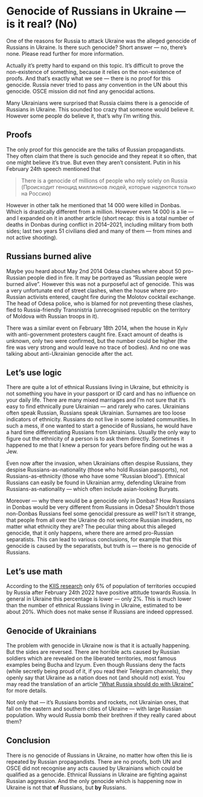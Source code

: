 # Genocide of Russians in Ukraine — is it real? (No)

One of the reasons for Russia to attack Ukraine was the alleged genocide of Russians in Ukraine. 
Is there such genocide? 
Short answer — no, there’s none. 
Please read further for more information.

Actually it’s pretty hard to expand on this topic. 
It’s difficult to prove the non-existence of something, because it relies on the non-existence of proofs. 
And that’s exactly what we see — there is no proof for this genocide. 
Russia never tried to pass any convention in the UN about this genocide. 
OSCE mission did not find any genocidal actions.

Many Ukrainians were surprised that Russia claims there is a genocide of Russians in Ukraine. 
This sounded too crazy that someone would believe it. 
However some people do believe it, that’s why I’m writing this.

## Proofs

The only proof for this genocide are the talks of Russian propagandists. 
They often claim that there is such genocide and they repeat it so often, that one might believe it’s true. 
But even they aren’t consistent. 
Putin in his February 24th speech mentioned that

> There is a genocide of millions of people who rely solely on Russia (Происходит геноцид миллионов людей, которые надеются только на Россию)

However in other talk he mentioned that 14 000 were killed in Donbas. 
Which is drastically different from a million. 
However even 14 000 is a lie — and I expanded on it in another article (short recap: this is a total number of deaths in Donbas during conflict in 2014–2021, including military from both sides; last two years 51 civilians died and many of them — from mines and not active shooting).

## Russians burned alive

Maybe you heard about May 2nd 2014 Odesa clashes where about 50 pro-Russian people died in fire. 
It may be portrayed as “Russian people were burned alive”. 
However this was not a purposeful act of genocide. 
This was a very unfortunate end of street clashes, when the house where pro-Russian activists entered, caught fire during the Molotov cocktail exchange. 
The head of Odesa police, who is blamed for not preventing these clashes, fled to Russia-friendly Transnistria (unrecognised republic on the territory of Moldova with Russian troops in it).

There was a similar event on February 18th 2014, when the house in Kyiv with anti-government protesters caught fire. 
Exact amount of deaths is unknown, only two were confirmed, but the number could be higher (the fire was very strong and would leave no trace of bodies). 
And no one was talking about anti-Ukrainian genocide after the act.

## Let’s use logic

There are quite a lot of ethnical Russians living in Ukraine, but ethnicity is not something you have in your passport or ID card and has no influence on your daily life. 
There are many mixed marriages and I’m not sure that it’s easy to find ethnically pure Ukrainian — and rarely who cares. 
Ukrainians often speak Russian, Russians speak Ukrainian. 
Surnames are too loose indicators of ethnicity. 
Russians do not live in some isolated communities. 
In such a mess, if one wanted to start a genocide of Russians, he would have a hard time differentiating Russians from Ukrainians. 
Usually the only way to figure out the ethnicity of a person is to ask them directly. 
Sometimes it happened to me that I knew a person for years before finding out he was a Jew.

Even now after the invasion, when Ukrainians often despise Russians, they despise Russians-as-nationality (those who hold Russian passports), not Russians-as-ethnicity (those who have some “Russian blood”). 
Ethnical Russians can easily be found in Ukrainian army, defending Ukraine from Russians-as-nationality — which often include asian-looking Buryats.

Moreover — why there would be a genocide only in Donbas? 
How Russians in Donbas would be very different from Russians in Odesa? 
Shouldn’t those non-Donbas Russians feel some genocidal pressure as well? 
Isn’t it strange, that people from all over the Ukraine do not welcome Russian invaders, no matter what ethnicity they are? 
The peculiar thing about this alleged genocide, that it only happens, where there are armed pro-Russian separatists. 
This can lead to various conclusions, for example that this genocide is caused by the separatists, but truth is — there is no genocide of Russians.

## Let’s use math

According to the [KIIS research](https://www.kiis.com.ua/?lang=eng&cat=reports&id=1112&page=1) only 6% of population of territories occupied by Russia after February 24th 2022 have positive attitude towards Russia. 
In general in Ukraine this percentage is lower — only 2%. 
This is much lower than the number of ethnical Russians living in Ukraine, estimated to be about 20%. 
Which does not make sense if Russians are indeed oppressed.

## Genocide of Ukrainians

The problem with genocide in Ukraine now is that it is actually happening. 
But the sides are reversed. 
There are horrible acts caused by Russian soldiers which are revealed on the liberated territories, most famous examples being Bucha and Izyum. 
Even though Russians deny the facts (while secretly being proud of it, if you read their Telegram channels), they openly say that Ukraine as a nation does not (and should not) exist. 
You may read the translation of an article [“What Russia should do with Ukraine”](https://medium.com/@kravchenko_mm/what-should-russia-do-with-ukraine-translation-of-a-propaganda-article-by-a-russian-journalist-a3e92e3cb64) for more details.

Not only that — it’s Russians bombs and rockets, not Ukrainian ones, that fall on the eastern and southern cities of Ukraine — with large Russian population. 
Why would Russia bomb their brethren if they really cared about them?

## Conclusion

There is no genocide of Russians in Ukraine, no matter how often this lie is repeated by Russian propagandists. 
There are no proofs, both UN and OSCE did not recognise any acts caused by Ukrainians which could be qualified as a genocide. 
Ethnical Russians in Ukraine are fighting against Russian aggression. 
And the only genocide which is happening now in Ukraine is not that **of** Russians, but **by** Russians.

